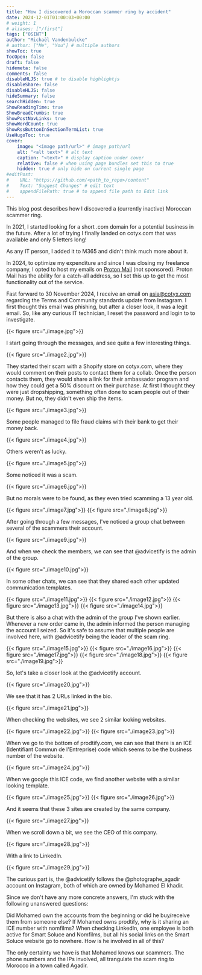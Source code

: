 ```yaml
---
title: "How I discovered a Moroccan scammer ring by accident"
date: 2024-12-01T01:00:03+00:00
# weight: 1
# aliases: ["/first"]
tags: ["OSINT"]
author: "Michaël Vandenbulcke"
# author: ["Me", "You"] # multiple authors
showToc: true
TocOpen: false
draft: false
hidemeta: false
comments: false
disableHLJS: true # to disable highlightjs
disableShare: false
disableHLJS: false
hideSummary: false
searchHidden: true
ShowReadingTime: true
ShowBreadCrumbs: true
ShowPostNavLinks: true
ShowWordCount: true
ShowRssButtonInSectionTermList: true
UseHugoToc: true
cover:
    image: "<image path/url>" # image path/url
    alt: "<alt text>" # alt text
    caption: "<text>" # display caption under cover
    relative: false # when using page bundles set this to true
    hidden: true # only hide on current single page
#editPost:
#    URL: "https://github.com/<path_to_repo>/content"
#    Text: "Suggest Changes" # edit text
#    appendFilePath: true # to append file path to Edit link
---
```

This blog post describes how I discovered a (currently inactive) Moroccan scammer ring. 

In 2021, I started looking for a short .com domain for a potential business in the future. After a lot of trying I finally landed on cotyx.com that was available and only 5 letters long! 

As any IT person, I added it to M365 and didn't think much more about it. 

In 2024, to optimize my expenditure and since I was closing my freelance company, I opted to host my emails on [Proton Mail](https://proton.me/mail) (not sponsored). Proton Mail has the ability for a catch-all address, so I set this up to get the most functionality out of the service.

Fast forward to 30 November 2024, I receive an email on asia@cotyx.com regarding the Terms and Community standards update from Instagram. I first thought this email was phishing, but after a closer look, it was a legit email. So, like any curious IT technician, I reset the password and login to to investigate.

{{< figure src="./image.jpg">}}

I start going through the messages, and see quite a few interesting things.

{{< figure src="./image2.jpg">}}

They started their scam with a Shopify store on cotyx.com, where they would comment on their posts to contact them for a collab. Once the person contacts them, they would share a link for their ambassador program and how they could get a 50% discount on their purchase. At first I thought they were just dropshipping, something often done to scam people out of their money. But no, they didn't even ship the items. 

{{< figure src="./image3.jpg">}}

Some people managed to file fraud claims with their bank to get their money back.

{{< figure src="./image4.jpg">}}

Others weren't as lucky. 

{{< figure src="./image5.jpg">}}

Some noticed it was a scam.

{{< figure src="./image6.jpg">}}

But no morals were to be found, as they even tried scamming a 13 year old.

{{< figure src="./image7.jpg">}}
{{< figure src="./image8.jpg">}}

After going through a few messages, I've noticed a group chat between several of the scammers their account. 

{{< figure src="./image9.jpg">}}

And when we check the members, we can see that @advicetify is the admin of the group. 

{{< figure src="./image10.jpg">}}

In some other chats, we can see that they shared each other updated communication templates.

{{< figure src="./image11.jpg">}}
{{< figure src="./image12.jpg">}}
{{< figure src="./image13.jpg">}}
{{< figure src="./image14.jpg">}}

But there is also a chat with the admin of the group I've shown earlier. Whenever a new order came in, the admin informed the person managing the account I seized. So it's safe to assume that multiple people are involved here, with @advicetify being the leader of the scam ring. 

{{< figure src="./image15.jpg">}}
{{< figure src="./image16.jpg">}}
{{< figure src="./image17.jpg">}}
{{< figure src="./image18.jpg">}}
{{< figure src="./image19.jpg">}}

So, let's take a closer look at the @advicetify account. 

{{< figure src="./image20.jpg">}}

We see that it has 2 URLs linked in the bio. 

{{< figure src="./image21.jpg">}}

When checking the websites, we see 2 similar looking websites. 

{{< figure src="./image22.jpg">}}
{{< figure src="./image23.jpg">}}

When we go to the bottom of prodtify.com, we can see that there is an ICE (Identifiant Commun de l'Entreprise) code which seems to be the business number of the website. 

{{< figure src="./image24.jpg">}}

When we google this ICE code, we find another website with a similar looking template. 

{{< figure src="./image25.jpg">}}
{{< figure src="./image26.jpg">}}

And it seems that these 3 sites are created by the same company. 

{{< figure src="./image27.jpg">}}

When we scroll down a bit, we see the CEO of this company. 

{{< figure src="./image28.jpg">}}

With a link to LinkedIn. 

{{< figure src="./image29.jpg">}}

The curious part is, the @advicetify follows the @photographe_agadir account on Instagram, both of which are owned by Mohamed El khadir.

Since we don't have any more concrete answers, I'm stuck with the following unanswered questions:

Did Mohamed own the accounts from the beginning or did he buy/receive them from someone else?
If Mohamed owns prodtify, why is it sharing an ICE number with nomfilms?
When checking LinkedIn, one employee is both active for Smart Soluce and Nomfilms, but all his social links on the Smart Soluce website go to nowhere. How is he involved in all of this? 

The only certainty we have is that Mohamed knows our scammers. The phone numbers and the IPs involved, all trangulate the scam ring to Morocco in a town called Agadir. 